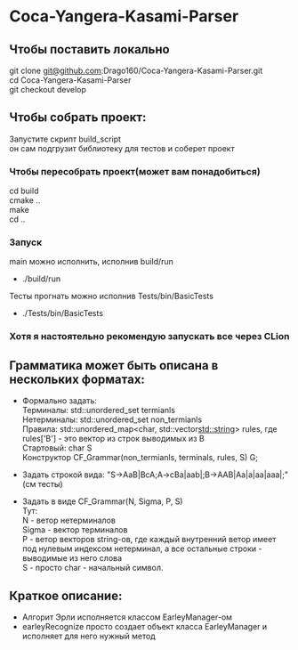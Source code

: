 # Coca-Yangera-Kasami-Parser

## Чтобы поставить локально
git clone git@github.com:Drago160/Coca-Yangera-Kasami-Parser.git  
cd Coca-Yangera-Kasami-Parser  
git checkout develop

## Чтобы собрать проект:
Запустите скрипт build_script  
он сам подгрузит библиотеку для тестов и соберет проект

### Чтобы пересобрать проект(может вам понадобиться)
cd build  
cmake ..  
make  
cd ..

### Запуск
main можно исполнить, исполнив build/run
- ./build/run

Тесты прогнать можно исполнив Tests/bin/BasicTests
- ./Tests/bin/BasicTests

### Хотя я настоятельно рекомендую запускать все через CLion  

## Грамматика может быть описана в нескольких форматах:  
- Формально задать:  
Терминалы: std::unordered_set<char> termianls  
Нетерминалы: std::unordered_set<char> non_termianls   
Правила: std::unordered_map<char, std::vector<std::string>> rules, где rules['B'] - это вектор из строк выводимых из B  
Стартовый: char S  
Конструктор CF_Grammar(non_termianls, terminals, rules, S) G;

- Задать строкой вида: "S->AaB|BcA;A->cBa|aab|;B->AAB|Aa|a|aa|aaa|;" (см тесты)  

- Задать в виде CF_Grammar(N, Sigma, P, S)  
Тут:  
N - ветор нетерминалов  
Sigma - вектор терминалов  
P - ветор векторов string-ов, где каждый внутренний ветор имеет под нулевым индексом нетерминал, а все остальные строки - выводимые из него слова  
S - просто char - начальный символ.  


## Краткое описание:  
- Алгорит Эрли исполняется классом EarleyManager-ом  
- earleyRecognize просто создает объект класса EarleyManager и исполняет для него нужный метод  
